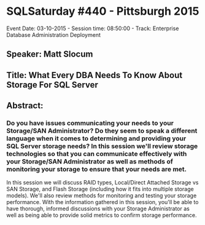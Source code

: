 # SQLSaturday #440 - Pittsburgh 2015
Event Date: 03-10-2015 - Session time: 08:50:00 - Track: Enterprise Database Administration  Deployment
## Speaker: Matt Slocum
## Title: What Every DBA Needs To Know About Storage For SQL Server
## Abstract:
### Do you have issues communicating your needs to your Storage/SAN Administrator? Do they seem to speak a different language when it comes to determining and providing your SQL Server storage needs?  In this session we'll review storage technologies so that you can communicate effectively with your Storage/SAN Administrator as well as methods of monitoring your storage to ensure that your needs are met.
In this session we will discuss RAID types, Local/Direct Attached Storage vs SAN Storage, and Flash Storage (including how it fits into multiple storage models).  We'll also review methods for monitoring and testing your storage performance.  With the information gathered in this session, you'll be able to have thorough, informed discussions with your Storage Administrator as well as being able to provide solid metrics to confirm storage performance.

